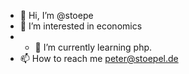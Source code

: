 - 👋 Hi, I’m @stoepe
- 👀 I’m interested in economics
- - 🌱 I’m currently learning php.
- 📫 How to reach me peter@stoepel.de

<!---
stoepe/stoepe is a ✨ special ✨ repository because its `README.md` (this file) appears on your GitHub profile.
You can click the Preview link to take a look at your changes.
--->
